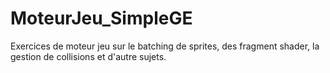 # MoteurJeu_SimpleGE
Exercices de moteur jeu sur le batching de sprites, des fragment shader, la gestion de collisions et d'autre sujets.

